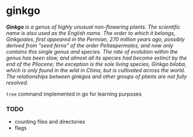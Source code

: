 # ginkgo

***Ginkgo** is a genus of highly unusual non-flowering plants. The scientific name is also used as the English name. The order to which it belongs, Ginkgoales, first appeared in the Permian, 270 million years ago, possibly derived from "seed ferns" of the order Peltaspermales, and now only contains this single genus and species. The rate of evolution within the genus has been slow, and almost all its species had become extinct by the end of the Pliocene; the exception is the sole living species, Ginkgo biloba, which is only found in the wild in China, but is cultivated across the world. The relationships between ginkgos and other groups of plants are not fully resolved.* 

`tree` command implemented in go for learning purposes

### TODO

* counting files and directories
* flags
